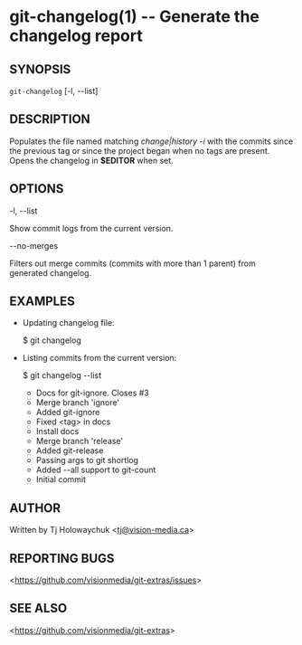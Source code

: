 git-changelog(1) -- Generate the changelog report
=================================================

## SYNOPSIS

`git-changelog` [-l, --list]

## DESCRIPTION

  Populates the file named matching _change|history -i_ with the commits since the previous tag or since the project began when no tags are present. Opens the changelog in **$EDITOR** when set.

## OPTIONS

  -l, --list

  Show commit logs from the current version.

  --no-merges

  Filters out merge commits (commits with more than 1 parent) from generated changelog.

## EXAMPLES

  * Updating changelog file:

    $ git changelog

  * Listing commits from the current version:

    $ git changelog --list

    * Docs for git-ignore. Closes #3
    * Merge branch 'ignore'
    * Added git-ignore
    * Fixed &lt;tag&gt; in docs
    * Install docs
    * Merge branch 'release'
    * Added git-release
    * Passing args to git shortlog
    * Added --all support to git-count
    * Initial commit

## AUTHOR

Written by Tj Holowaychuk &lt;<tj@vision-media.ca>&gt;

## REPORTING BUGS

&lt;<https://github.com/visionmedia/git-extras/issues>&gt;

## SEE ALSO

&lt;<https://github.com/visionmedia/git-extras>&gt;
